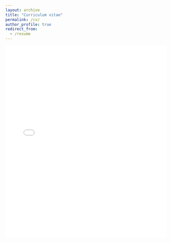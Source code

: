 ```yaml
---
layout: archive
title: "Curriculum vitae"
permalink: /cv/
author_profile: true
redirect_from:
  - /resume
---
```


<!-- Embed PDF using Google Docs Viewer or the HTML embed tag -->
<embed src="{{ rubypan.github.io }}//cv.pdf" type="application/pdf" width="100%" height="600px" />

